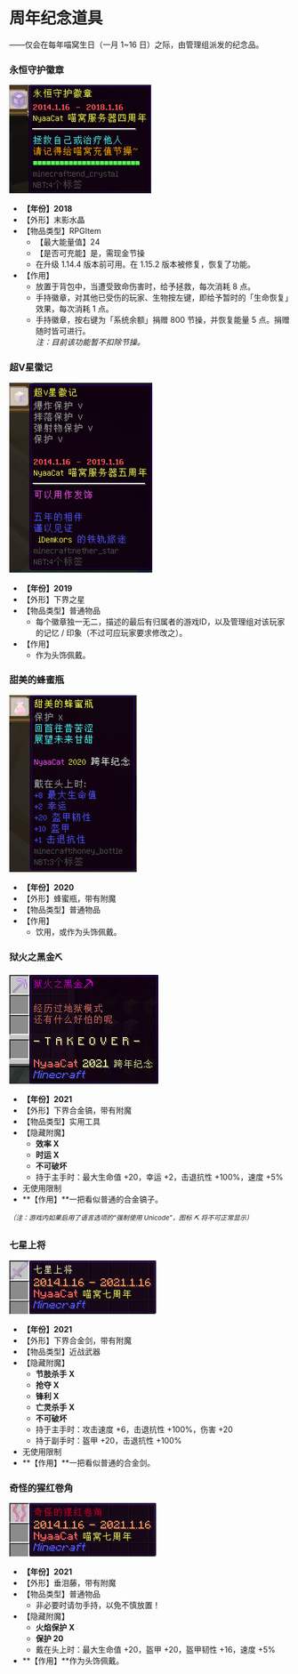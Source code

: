 # 周年纪念道具

——仅会在每年喵窝生日（一月 1~16 日）之际，由管理组派发的纪念品。

### 永恒守护徽章
![4th](../../assets/images/items/anniversary-gifts/4th.png)
- **【年份】2018**
- 【外形】末影水晶
- 【物品类型】RPGItem
  + 【最大能量值】24
  + 【是否可充能】是，需现金节操
  + 在升级 1.14.4 版本前可用。在 1.15.2 版本被修复，恢复了功能。
- 【作用】
  + 放置于背包中，当遭受致命伤害时，给予拯救，每次消耗 8 点。
  + 手持徽章，对其他已受伤的玩家、生物按左键，即给予暂时的「生命恢复」效果，每次消耗 1 点。
  + 手持徽章，按右键为「系统余额」捐赠 <span class="nw-explain" title="2020 年 3 月 30 日前仅需 100 节操">800 节操</span>，并恢复能量 5 点。捐赠随时皆可进行。  
  *注：目前该功能暂不扣除节操。*


### 超V星徽记
![5th](../../assets/images/items/anniversary-gifts/5th.png)
- **【年份】2019**
- 【外形】下界之星
- 【物品类型】普通物品
  + 每个徽章独一无二，描述的最后有归属者的游戏ID，以及管理组对该玩家的记忆 / 印象（不过可应玩家要求修改之）。
- 【作用】
  + 作为头饰佩戴。

### 甜美的蜂蜜瓶
![6th](../../assets/images/items/anniversary-gifts/6th.png)
- **【年份】2020**
- 【外形】蜂蜜瓶，带有附魔
- 【物品类型】普通物品
- 【作用】
  + 饮用，或作为头饰佩戴。

### 狱火之黑金⛏
![7th](../../assets/images/items/anniversary-gifts/7th-狱火之黑金镐.png)
- **【年份】2021**
- 【外形】下界合金镐，带有附魔
- 【物品类型】实用工具
- 【隐藏附魔】
  + **效率 X**
  + **时运 X**
  + **不可破坏**
  + 持于主手时：最大生命值 +20，幸运 +2，击退抗性 +100%，速度 +5%
- 无使用限制
- **【作用】**一把看似普通的合金镐子。

<sup>*（注：游戏内如果启用了语言选项的“强制使用 Unicode”，图标 ⛏ 将不可正常显示）*</sup>

### 七星上将

![7th](../../assets/images/items/anniversary-gifts/7th-七星上将2.png)
- **【年份】2021**
- 【外形】下界合金剑，带有附魔
- 【物品类型】近战武器
- 【隐藏附魔】
  + **节肢杀手 X**
  + **抢夺 X**
  + **锋利 X**
  + **亡灵杀手 X**
  + **不可破坏**
  + 持于主手时：攻击速度 +6，击退抗性 +100%，伤害 +20
  + 持于副手时：盔甲 +20，击退抗性 +100%
- 无使用限制
- **【作用】**一把看似普通的合金剑。

### 奇怪的猩红卷角

![7th](../../assets/images/items/anniversary-gifts/7th-奇怪的猩红卷角2.png)
- **【年份】2021**
- 【外形】垂泪藤，带有附魔
- 【物品类型】普通物品
  + 非必要时请勿手持，以免不慎放置！
- 【隐藏附魔】
  + **火焰保护 X**
  + **保护 20**
  + 戴在头上时：最大生命值 +20，盔甲 +20，盔甲韧性 +16，速度 +5%
- **【作用】**作为头饰佩戴。